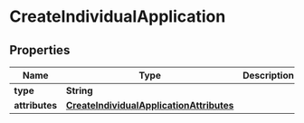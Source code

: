 # CreateIndividualApplication

## Properties
Name | Type | Description | Notes
------------ | ------------- | ------------- | -------------
**type** | **String** |  | 
**attributes** | [**CreateIndividualApplicationAttributes**](CreateIndividualApplicationAttributes.md) |  | 
